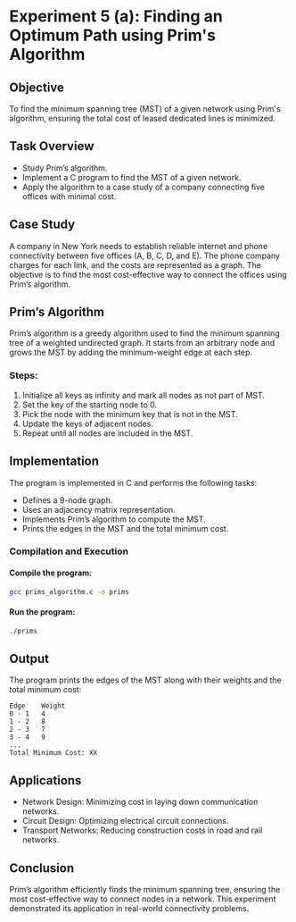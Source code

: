 # Experiment 5 (a): Finding an Optimum Path using Prim's Algorithm
## Objective
To find the minimum spanning tree (MST) of a given network using Prim's algorithm, ensuring the total cost of leased dedicated lines is minimized.
## Task Overview
- Study Prim’s algorithm.
- Implement a C program to find the MST of a given network.
- Apply the algorithm to a case study of a company connecting five offices with minimal cost.
## Case Study
A company in New York needs to establish reliable internet and phone connectivity between five offices (A, B, C, D, and E). The phone company charges for each link, and the costs are represented as a graph. The objective is to find the most cost-effective way to connect the offices using Prim’s algorithm.

## Prim’s Algorithm
Prim’s algorithm is a greedy algorithm used to find the minimum spanning tree of a weighted undirected graph. It starts from an arbitrary node and grows the MST by adding the minimum-weight edge at each step.

### Steps:
1. Initialize all keys as infinity and mark all nodes as not part of MST.
2. Set the key of the starting node to 0.
3. Pick the node with the minimum key that is not in the MST.
4. Update the keys of adjacent nodes.
5. Repeat until all nodes are included in the MST.

## Implementation
The program is implemented in C and performs the following tasks:
- Defines a 9-node graph.
- Uses an adjacency matrix representation.
- Implements Prim’s algorithm to compute the MST.
- Prints the edges in the MST and the total minimum cost.

### Compilation and Execution
#### Compile the program:
```sh
gcc prims_algorithm.c -o prims
```
#### Run the program:
```sh
./prims
```

## Output
The program prints the edges of the MST along with their weights and the total minimum cost:
```
Edge    Weight
0 - 1   4
1 - 2   8
2 - 3   7
3 - 4   9
...
Total Minimum Cost: XX
```

## Applications
- Network Design: Minimizing cost in laying down communication networks.
- Circuit Design: Optimizing electrical circuit connections.
- Transport Networks: Reducing construction costs in road and rail networks.

## Conclusion
Prim’s algorithm efficiently finds the minimum spanning tree, ensuring the most cost-effective way to connect nodes in a network. This experiment demonstrated its application in real-world connectivity problems.

